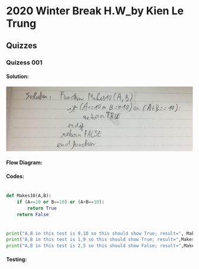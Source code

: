 # 2020 Winter Break H.W_by Kien Le Trung
## Quizzes

### Quizess 001
#### Solution:
![](https://github.com/BrightChanges/Unit-2/blob/main/IMG_7854.JPG)

#### Flow Diagram:


#### Codes:
```.py

def Makes10(A,B):
    if (A==10 or B==10) or (A+B==10):
        return True
    return False


print("A,B in this test is 9,10 so this should show True; result=", Makes10(9,10))
print("A,B in this test is 1,9 so this should show True; result=",Makes10(1,9))
print("A,B in this test is 2,5 so this should show False; result=",Makes10(2,5))

```


#### Testing:
